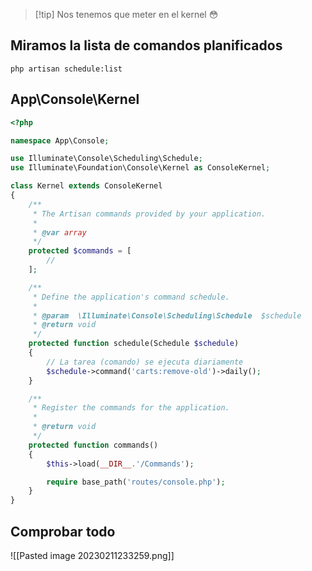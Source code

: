 >[!tip] Nos tenemos que meter en el kernel 😳
## Miramos la lista de comandos planificados
`php artisan schedule:list`
## App\Console\Kernel
```php
<?php

namespace App\Console;

use Illuminate\Console\Scheduling\Schedule;
use Illuminate\Foundation\Console\Kernel as ConsoleKernel;

class Kernel extends ConsoleKernel
{
    /**
     * The Artisan commands provided by your application.
     *
     * @var array
     */
    protected $commands = [
        //
    ];

    /**
     * Define the application's command schedule.
     *
     * @param  \Illuminate\Console\Scheduling\Schedule  $schedule
     * @return void
     */
    protected function schedule(Schedule $schedule)
    {
        // La tarea (comando) se ejecuta diariamente
        $schedule->command('carts:remove-old')->daily();
    }

    /**
     * Register the commands for the application.
     *
     * @return void
     */
    protected function commands()
    {
        $this->load(__DIR__.'/Commands');

        require base_path('routes/console.php');
    }
}
```
## Comprobar todo
![[Pasted image 20230211233259.png]]